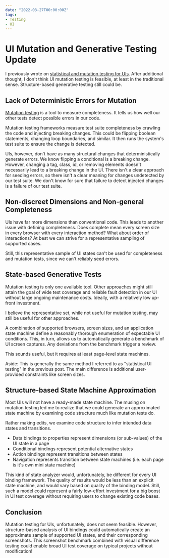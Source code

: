 ```yaml
---
date: "2022-03-27T00:00:00Z"
tags:
- Testing
- UI
---
```


# UI Mutation and Generative Testing Update
I previously wrote on
[statistical and mutation testing for UIs](../post/2021-07-25-Statistical-and-mutation-UI-Testing.md). After additional thought, I don't think UI mutation testing is feasible, at least in the traditional sense. Structure-based generative testing still could be.

## Lack of Deterministic Errors for Mutation

[Mutation testing](https://en.wikipedia.org/wiki/Mutation_testing) is a tool to measure completeness. It tells us how well our other tests detect possible errors in our code.

Mutation testing frameworks measure test suite completeness by crawling the code and injecting breaking changes. This could be flipping boolean statements, changing loop boundaries, and similar. It then runs the system's test suite to ensure the change is detected.

UIs, however, don't have as many structural changes that deterministically generate errors. We know flipping a conditional is a breaking change. However, changing a tag, class, id, or removing elements doesn't necessarily lead to a breaking change in the UI. There isn't a clear approach for seeding errors, so there isn't a clear meaning for changes undetected by our test suite. We don't know for sure that failure to detect injected changes is a failure of our test suite.

## Non-discreet Dimensions and Non-general Completeness

UIs have far more dimensions than conventional code. This leads to another issue with defining completeness. Does complete mean every screen size in every browser with every interaction method? What about order of interactions?
At best we can strive for a representative sampling of supported cases. 

Still, this representative sample of UI states can't be used for completeness and mutation tests, since we can't reliably seed errors. 

## State-based Generative Tests

Mutation testing is only one available tool. Other approaches might still attain the goal of wide test coverage and reliable fault detection in our UI without large ongoing maintenance costs. Ideally, with a relatively low up-front investment. 

I believe the representative set, while not useful for mutation testing, may still be useful for other approaches.

A combination of supported browsers, screen sizes, and an application state machine define a reasonably thorough enumeration of expectable UI conditions.
This, in turn, allows us to automatically generate a benchmark of UI screen captures. Any deviations from the benchmark trigger a review.

This sounds useful, but it requires at least page-level state machines.

Aside: This is generally the same method I referred to as "statistical UI testing" in the previous post. The main difference is additional user-provided constraints like screen sizes. 

## Structure-based State Machine Approximation

Most UIs will not have a ready-made state machine. The musing on mutation testing led me to realize that we could generate an approximated state machine by examining code structure much like mutation tests do. 

Rather making edits, we examine code structure to infer intended data states and transitions. 
- Data bindings to properties represent dimensions (or sub-values) of the UI state in a page
- Conditional bindings represent potential alternative states
- Action bindings represent transitions between states
- Navigation represents transition between state machines (i.e. each page is it's own mini state machine)

This kind of state analyzer would, unfortunately, be different for every UI binding framework. The quality of results would be less than an explicit state machine, and would vary based on quality of the binding model. Still, such a model could represent a fairly low-effort investment for a big boost in UI test coverage without requiring users to change existing code bases.

## Conclusion

Mutation testing for UIs, unfortunately, does not seem feasible.
However, structure-based analysis of UI bindings could automatically create an approximate sample of supported UI states, and their corresponding screenshots. This screenshot benchmark combined with visual difference testing could enable broad UI test coverage on typical projects without modification! 